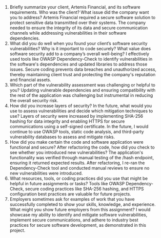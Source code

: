 1.	Briefly summarize your client, Artemis Financial, and its software requirements. Who was the client? What issue did the company want you to address?
Artemis Financial required a secure software solution to protect sensitive data transmitted over their systems. The company needed to ensure the integrity of its data and secure communication channels while addressing vulnerabilities in their software dependencies.
2.	What did you do well when you found your client’s software security vulnerabilities? Why is it important to code securely? What value does software security add to a company’s overall well-being?
I effectively used tools like OWASP Dependency-Check to identify vulnerabilities in the software's dependencies and updated libraries to address those issues. Secure coding prevents data breaches and unauthorized access, thereby maintaining client trust and protecting the company's reputation and financial assets.
3.	Which part of the vulnerability assessment was challenging or helpful to you?
Updating vulnerable dependencies and ensuring compatibility with the rest of the application was challenging but instrumental in reducing the overall security risk.
4.	How did you increase layers of security? In the future, what would you use to assess vulnerabilities and decide which mitigation techniques to use?
Layers of security were increased by implementing SHA-256 hashing for data integrity and enabling HTTPS for secure communications using a self-signed certificate. In the future, I would continue to use OWASP tools, static code analysis, and third-party vulnerability databases to assess and mitigate risks.
5.	How did you make certain the code and software application were functional and secure? After refactoring the code, how did you check to see whether you introduced new vulnerabilities?
The application's functionality was verified through manual testing of the /hash endpoint, ensuring it returned expected results. After refactoring, I re-ran the Dependency-Check tool and conducted manual reviews to ensure no new vulnerabilities were introduced.
6.	What resources, tools, or coding practices did you use that might be helpful in future assignments or tasks?
Tools like OWASP Dependency-Check, secure coding practices like SHA-256 hashing, and HTTPS configuration best practices are valuable for future projects.
7.	Employers sometimes ask for examples of work that you have successfully completed to show your skills, knowledge, and experience. What might you show future employers from this assignment?
I would showcase my ability to identify and mitigate software vulnerabilities, implement secure communications, and adhere to industry best practices for secure software development, as demonstrated in this project.
